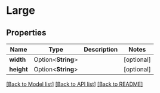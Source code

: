 # Large

## Properties

Name | Type | Description | Notes
------------ | ------------- | ------------- | -------------
**width** | Option<**String**> |  | [optional]
**height** | Option<**String**> |  | [optional]

[[Back to Model list]](../README.md#documentation-for-models) [[Back to API list]](../README.md#documentation-for-api-endpoints) [[Back to README]](../README.md)


